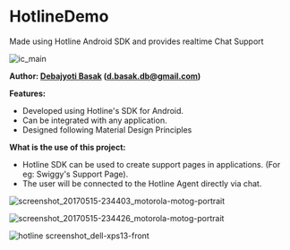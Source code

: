 # HotlineDemo
Made using Hotline Android SDK and provides realtime Chat Support

![ic_main](https://cloud.githubusercontent.com/assets/16916934/26073097/6189fc5c-39cb-11e7-9597-755fb82b0a7e.png)

**Author: [Debajyoti Basak](https://www.linkedin.com/in/debajyoti-basak-698981119 "LinkedIn Profile") (d.basak.db@gmail.com)**

**Features:**
- Developed using Hotline's SDK for Android.
- Can be integrated with any application.
- Designed following Material Design Principles

**What is the use of this project:**
- Hotline SDK can be used to create support pages in applications. (For eg: Swiggy's Support Page). 
- The user will be connected to the Hotline Agent directly via chat.

![screenshot_20170515-234403_motorola-motog-portrait](https://cloud.githubusercontent.com/assets/16916934/26073355/3f0c3248-39cc-11e7-9a99-40e7232be165.png)

![screenshot_20170515-234426_motorola-motog-portrait](https://cloud.githubusercontent.com/assets/16916934/26073356/404fb580-39cc-11e7-9938-32732aa96623.png)

![hotline screenshot_dell-xps13-front](https://cloud.githubusercontent.com/assets/16916934/26073360/432beb7a-39cc-11e7-97f5-2933766f8469.png)

